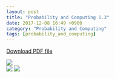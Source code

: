```yaml
---
layout: post
title: "Probability and Computing 1.3"
date: 2017-12-08 16:49 +0900
category: "Probability and Computing"
tags: [probability_and_computing]
---
```


<a href="{{ site.url }}/assets/Probability_and_Computing_1.3.pdf" class="center-image" >Download PDF file</a>

<img src="{{ site.url }}/assets/Probability_and_Computing_1.3-1.jpg" class="center-image" /> <br />
<img src="{{ site.url }}/assets/Probability_and_Computing_1.3-2.jpg" class="center-image" />
<img src="{{ site.url }}/assets/Probability_and_Computing_1.3-3.jpg" class="center-image" />
